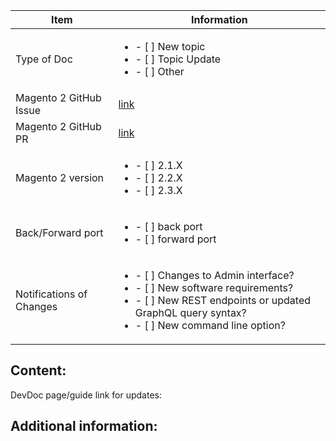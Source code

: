 | Item         | Information        |
|--------------|--------------------|
| Type of Doc  | <ul><li>- [ ] New topic</li><li>- [ ] Topic Update</li><li>- [ ] Other</li></ul>|
| Magento 2 GitHub Issue | [link](https://github.com/magento/devdocs/pull/link) |
| Magento 2 GitHub PR | [link](https://github.com/magento/devdocs/pull/link) |
| Magento 2 version | <ul><li>- [ ] 2.1.X</li><li>- [ ] 2.2.X</li><li>- [ ] 2.3.X</li></ul> |
| Back/Forward port | <ul><li>- [ ] back port</li><li>- [ ] forward port</li></ul> |
| Notifications of Changes | <ul><li>- [ ] Changes to Admin interface?</li><li>- [ ] New software requirements?</li><li>- [ ] New REST endpoints or updated GraphQL query syntax?</li><li>- [ ] New command line option?</li></ul> |


<!-- (REQUIRED) What new information or updates are required for your Community contribution? For content updates, include link to existing DevDoc page. -->
## Content:


DevDoc page/guide link for updates:

<!-- (OPTIONAL) What other information can you provide? -->
## Additional information:


<!--
Thank you for taking the time to request updates for your Community Engineering contribution!
GitHub Issues should only be created for problems/topics related to this project's codebase.

Before submitting this issue, please make sure you are complying with our Code of Conduct:
https://github.com/magento/devdocs/blob/develop/.github/CODE_OF_CONDUCT.md

Issues that do not comply with our Code of Conduct or do not contain enough information may be closed at the maintainers' discretion.

Feel free to remove this section before creating this issue.
-->
